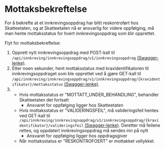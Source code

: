 # Mottaksbekreftelse

For å bekrefte at et innkrevingsoppdrag har blitt reskontroført hos Skatteetaten, og at Skatteetaten nå er ansvarlig for
videre oppfølging, må man hente mottaksstatus for hvert innkrevingsoppdrag som blir opprettet.

Flyt for mottaksbekreftelse:

1. Opprett nytt innkrevingsoppdrag med POST-kall til `/api/innkreving/innkrevingsoppdrag/v1/innkrevingsoppdrag`
   [(Swagger-lenke)](https://app.swaggerhub.com/apis-docs/Skatteetaten_Deling/Innkreving_av_krav_for_offentlige_oppdragsgivere/1.1.35#/Innkrevingsoppdrag/opprettInnkrevingsoppdrag).
2. Etter noen sekunder, hent mottaksstatus med kravidentifikatoren til innkrevingsoppdraget som ble opprettet ved å
   gjøre GET-kall til `/api/innkreving/innkrevingsoppdrag/v1/innkrevingsoppdrag/{kravidentifikator}/mottaksstatus`
   [(Swagger-lenke)](https://app.swaggerhub.com/apis-docs/Skatteetaten_Deling/Innkreving_av_krav_for_offentlige_oppdragsgivere/1.1.35#/Mottaksstatus/getMottaksstatus).
3.
    * Hvis mottaksstatus er "MOTTATT_UNDER_BEHANDLING", behandler Skatteetaten det fortsatt
        * Ansvaret for oppfølging ligger hos Skatteetaten
    * Hvis mottaksstatus er "VALIDERINGSFEIL", må valideringsfeil hentes ved GET-kall til
      `/api/innkreving/innkrevingsoppdrag/v1/innkrevingsoppdrag/{kravidentifikator}/valideringsfeil`
      [(Swagger-lenke)](https://app.swaggerhub.com/apis-docs/Skatteetaten_Deling/Innkreving_av_krav_for_offentlige_oppdragsgivere/1.1.35#/Valideringsfeil/getValideringsfeil).
      Deretter må feilene rettes, og oppdatert innkrevingsoppdrag må sendes inn på nytt
        * Ansvaret for oppfølging ligger hos oppdragsgiver
    * Når mottaksstatus er "RESKONTROFOERT" er mottakket vellykket.